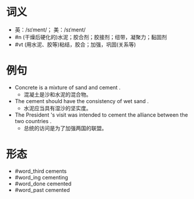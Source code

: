 # 词义
- 英：/sɪˈment/； 美：/sɪˈment/
- #n (干燥后硬化的)水泥；胶合剂；胶接剂；纽带，凝聚力；黏固剂
- #vt (用水泥、胶等)粘结，胶合；加强，巩固(关系等)
# 例句
- Concrete is a mixture of sand and cement .
	- 混凝土是沙和水泥的混合物。
- The cement should have the consistency of wet sand .
	- 水泥应当具有湿沙的坚实度。
- The President 's visit was intended to cement the alliance between the two countries .
	- 总统的访问是为了加强两国的联盟。
# 形态
- #word_third cements
- #word_ing cementing
- #word_done cemented
- #word_past cemented

